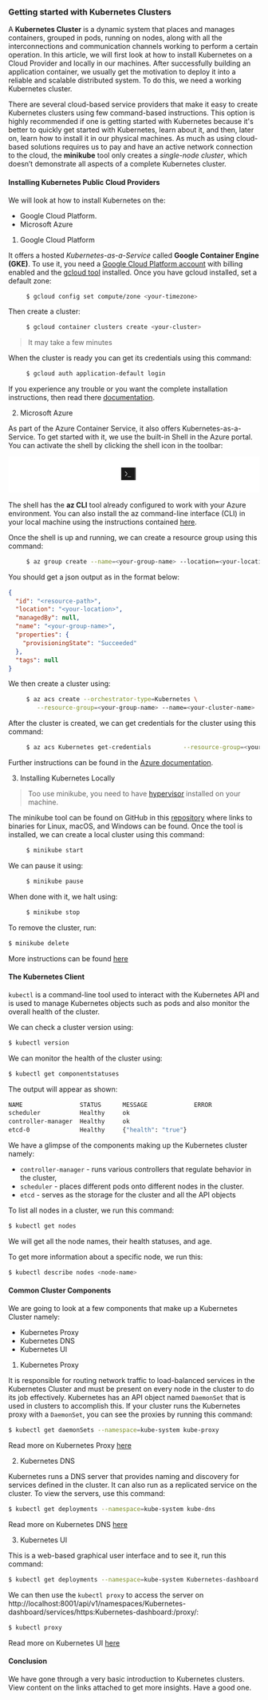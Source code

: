 ### Getting started with Kubernetes Clusters

A **Kubernetes Cluster** is a dynamic system that places and manages containers, grouped in pods, running on nodes, along with all the interconnections and communication channels working to perform a certain operation. In this article, we will first look at how to install Kubernetes on a Cloud Provider and locally in our machines.
After successfully building an application container, we usually get the motivation to deploy it into a reliable and scalable distributed system. To do this, we need a working Kubernetes cluster.

There are several cloud-based service providers that make it easy to create Kubernetes clusters using few command-based instructions. This option is highly recommended if one is getting started with Kubernetes because  it's better to quickly get started with
Kubernetes, learn about it, and then, later on, learn how to install it in our physical machines. As much as using cloud-based solutions requires us to pay and have an active network connection to the cloud,  the **minikube** tool only creates a *single-node cluster*, which doesn’t demonstrate all aspects of a complete Kubernetes cluster.

#### Installing Kubernetes Public Cloud Providers

We will look at how to install Kubernetes on the:

- Google Cloud Platform.
- Microsoft Azure

1. Google Cloud Platform

It offers a hosted *Kubernetes-as-a-Service* called
**Google Container Engine (GKE)**. To use it, you need a [Google Cloud Platform account](https://console.cloud.google.com/freetrial?_ga=2.256403528.294839319.1619953021-1551188299.1619953021) with billing enabled and the [gcloud tool](https://cloud.google.com/sdk/docs/install) installed.
Once you have gcloud installed, set a default zone:

```bash
     $ gcloud config set compute/zone <your-timezone>
```     

Then create a cluster:

```bash
     $ gcloud container clusters create <your-cluster>
```

> It may take a few minutes

When the cluster is ready you can get its credentials
using this command:

```bash
     $ gcloud auth application-default login
```

If you experience any trouble or you want the complete installation instructions, then read there [documentation](https://cloud.google.com/Kubernetes-engine/docs/how-to/).

2. Microsoft Azure

As part of the Azure Container Service, it also offers Kubernetes-as-a-Service. To get started with it, we use the built-in Shell in the Azure portal. You can activate the
shell by clicking the shell icon in the toolbar:

![Shell icon](shell.png)

The shell has the **az CLI** tool already
configured to work with your Azure environment. You can also install the az command-line interface (CLI) in your local
machine using the instructions contained [here](https://docs.microsoft.com/cli/azure/install-azure-cli).

Once the shell is up and running, we can create a resource group using this command:

```bash
     $ az group create --name=<your-group-name> --location=<your-location>
```
You should get a json output as in the format below:

```json
{
  "id": "<resource-path>",
  "location": "<your-location>",
  "managedBy": null,
  "name": "<your-group-name>",
  "properties": {
    "provisioningState": "Succeeded"
  },
  "tags": null
}
```

We then create a cluster using:

```bash
     $ az acs create --orchestrator-type=Kubernetes \
        --resource-group=<your-group-name> --name=<your-cluster-name>
```

After the cluster is created, we can get credentials
for the cluster using this command:

```bash
     $ az acs Kubernetes get-credentials         --resource-group=<your-group-name> --name=<your-cluster-name>
```

Further instructions can be found in the [Azure documentation](https://docs.microsoft.com/en-us/azure/aks/Kubernetes-walkthrough).

3. Installing Kubernetes Locally

> Too use minikube, you need to have [hypervisor](https://www.vmware.com/topics/glossary/content/hypervisor#:~:text=A%20hypervisor%2C%20also%20known%20as,such%20as%20memory%20and%20processing.) installed on your machine.

The minikube tool can be found on GitHub in this [repository](https://github.com/Kubernetes/minikube) where links to binaries for Linux, macOS, and Windows can be found. Once the tool is installed, we can create a local cluster using this command:

```bash
     $ minikube start
```

We can pause it using:

```bash
     $ minikube pause
```

When done with it, we halt using:

```bash
     $ minikube stop
```    

To remove the cluster, run:

```bash
$ minikube delete
```

More instructions can be found [here](https://minikube.sigs.k8s.io/docs/start/)

#### The Kubernetes Client

`kubectl` is a command-line tool used to interact with the Kubernetes API and is used to manage Kubernetes
objects such as pods and also monitor the overall health of the cluster.

We can check a cluster version using:

```bash
$ kubectl version
```

We can monitor the health of the cluster using:

```bash
$ kubectl get componentstatuses
```

The output will appear as shown:

```bash
NAME                STATUS      MESSAGE             ERROR
scheduler           Healthy     ok                  
controller-manager  Healthy     ok
etcd-0              Healthy     {"health": "true"}

```
We have a glimpse of the components making up the Kubernetes cluster namely:

- `controller-manager` - runs various controllers that regulate
behavior in the cluster,
- `scheduler` - places different
pods onto different nodes in the cluster.
- `etcd` - serves as the storage for the cluster and all the API objects

To list all nodes in a cluster, we run this command:

```bash
$ kubectl get nodes
```

We will get all the node names, their health statuses, and age.

To get more information about a specific node, we run this:

```bash
$ kubectl describe nodes <node-name>
```

#### Common Cluster Components

We are going to look at a few components that make up a Kubernetes Cluster namely:

- Kubernetes Proxy
- Kubernetes DNS
- Kubernetes UI

1. Kubernetes Proxy

It is responsible for routing network traffic to load-balanced services in the Kubernetes Cluster and must be present on every node in the cluster to do its job effectively. Kubernetes has an API object named `DaemonSet` that is used in clusters to accomplish this. If your cluster runs the Kubernetes proxy with a `DaemonSet`, you can see the proxies by running this command:

```bash
$ kubectl get daemonSets --namespace=kube-system kube-proxy
```

Read more on Kubernetes Proxy [here](https://Kubernetes.io/docs/concepts/cluster-administration/proxies/)

2. Kubernetes DNS

Kubernetes runs a DNS server that provides naming and discovery for services defined in the cluster. It can also run as a
replicated service on the cluster. To view the servers, use this command:

```bash
$ kubectl get deployments --namespace=kube-system kube-dns
```
Read more on Kubernetes DNS [here](https://Kubernetes.io/docs/concepts/services-networking/dns-pod-service/)

3. Kubernetes UI

This is a web-based graphical user interface and to see it, run this command:

```bash
$ kubectl get deployments --namespace=kube-system Kubernetes-dashboard
```

We can then use the `kubectl proxy` to access the server on http://localhost:8001/api/v1/namespaces/Kubernetes-dashboard/services/https:Kubernetes-dashboard:/proxy/:

```bash
$ kubectl proxy
```
Read more on Kubernetes UI [here](https://Kubernetes.io/docs/tasks/access-application-cluster/web-ui-dashboard/)

#### Conclusion

We have gone through a very basic introduction to Kubernetes clusters. View content on the links attached to get more insights. Have a good one.